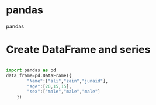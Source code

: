 # pandas
pandas
# Create DataFrame and series 

```python

import pandas as pd
data_frame=pd.DataFrame({
        "Name":["ali","zain","junaid"],
        "age":[20,15,15],
        "sex":["male","male","male"]
    })

```
